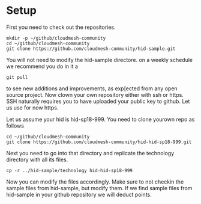 # Setup

First you need to check out the repositories. 

    mkdir -p ~/github/cloudmesh-community
    cd ~/github/cloudmesh-community
    git clone https://github.com/cloudmesh-community/hid-sample.git

You will not need to modify the hid-sample directore. on a weekly 
schedule we recommend you do in it a 

    git pull

to see new additions and improvements, as exp[ected from any open source project.
Now clown your own repository either with ssh or https. SSH naturally 
requires you to have uploaded your public key to github. Let us use for 
now https. 

Let us assume your hid is hid-sp18-999. You need to clone yourown repo as follows

    cd ~/github/cloudmesh-community
    git clone https://github.com/cloudmesh-community/hid-hid-sp18-999.git
  
Next you need to go into that directory and replicate the technology directory 
with all its files.

    cp -r ../hid-sample/technology hid-hid-sp18-999
  
Now you can modify the files accordingly. Make sure to not checkin the sample 
files from hid-sample, but modify them. If we find sample files from hid-sample 
in your github repository we will deduct points.

